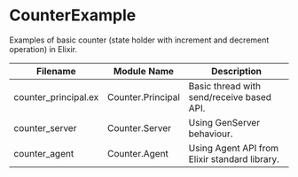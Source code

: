 # CounterExample

Examples of basic counter (state holder with increment and decrement operation) in Elixir.

Filename | Module Name | Description
---------|-------------|-------------
counter_principal.ex | Counter.Principal | Basic thread with send/receive based API.
counter_server | Counter.Server | Using GenServer behaviour.
counter_agent | Counter.Agent | Using Agent API from Elixir standard library.
